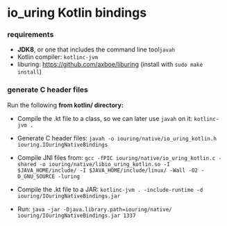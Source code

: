 # io_uring Kotlin bindings

### requirements
* __JDK8__, or one that includes the command line tool`javah`
* Kotlin compiler: `kotlinc-jvm`
* liburing: https://github.com/axboe/liburing (install with `sudo make install`)


### generate C header files
Run the following __from kotlin/ directory:__

* Compile the .kt file to a class, so we can later use `javah` on it:
`kotlinc-jvm .`

* Generate C header files:
`javah -o iouring/native/io_uring_kotlin.h iouring.IOuringNativeBindings`

* Compile JNI files from:
`gcc -fPIC iouring/native/io_uring_kotlin.c -shared -o iouring/native/libio_uring_kotlin.so -I $JAVA_HOME/include/ -I $JAVA_HOME/include/linux/ -Wall -O2 -D_GNU_SOURCE -luring`

* Compile the .kt file to a JAR:
`kotlinc-jvm . -include-runtime -d iouring/IOuringNativeBindings.jar`

* Run: 
`java -jar -Djava.library.path=iouring/native/ iouring/IOuringNativeBindings.jar 1337`

